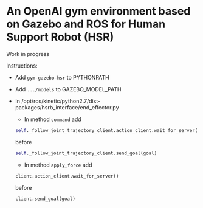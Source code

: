 # An OpenAI gym environment based on Gazebo and ROS for Human Support Robot (HSR)

Work in progress

Instructions:
- Add `gym-gazebo-hsr` to PYTHONPATH
- Add  `.../models` to GAZEBO_MODEL_PATH
- In /opt/ros/kinetic/python2.7/dist-packages/hsrb_interface/end_effector.py
    * In method `command`
    add
    ```python
    self._follow_joint_trajectory_client.action_client.wait_for_server()
    ```
    before
    ```python
    self._follow_joint_trajectory_client.send_goal(goal)
    ```

    * In method `apply_force`
    add
    ```python
    client.action_client.wait_for_server()
    ```
    before
    ```python
    client.send_goal(goal)
    ```

